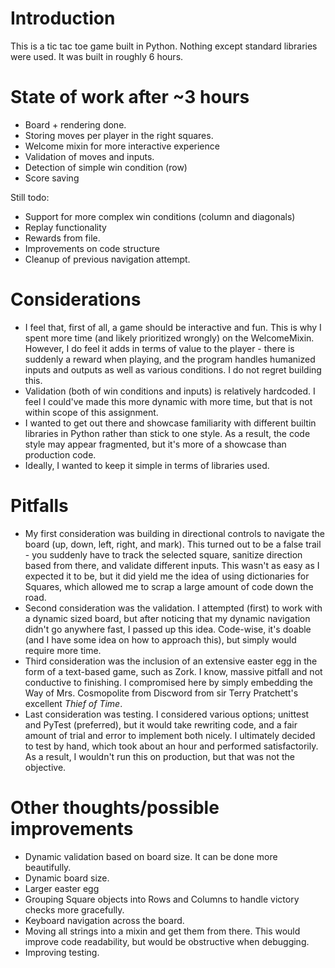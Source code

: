 # Introduction
This is a tic tac toe game built in Python. Nothing except standard libraries were used. It was built in roughly 6 hours.

# State of work after ~3 hours

- Board + rendering done.
- Storing moves per player in the right squares.
- Welcome mixin for more interactive experience
- Validation of moves and inputs.
- Detection of simple win condition (row)
- Score saving

Still todo:

- Support for more complex win conditions (column and diagonals)
- Replay functionality
- Rewards from file.
- Improvements on code structure
- Cleanup of previous navigation attempt.

# Considerations

- I feel that, first of all, a game should be interactive and fun. This is why I spent more time (and likely prioritized wrongly) on the WelcomeMixin. However, I do feel it adds in terms of value to the player - there is suddenly a reward when playing, and the program handles humanized inputs and outputs as well as various conditions. I do not regret building this.
- Validation (both of win conditions and inputs) is relatively hardcoded. I feel I could've made this more dynamic with more time, but that is not within scope of this assignment.
- I wanted to get out there and showcase familiarity with different builtin libraries in Python rather than stick to one style. As a result, the code style may appear fragmented, but it's more of a showcase than production code.
- Ideally, I wanted to keep it simple in terms of libraries used.

# Pitfalls

- My first consideration was building in directional controls to navigate the board (up, down, left, right, and mark). This turned out to be a false trail - you suddenly have to track the selected square, sanitize direction based from there, and validate different inputs. This wasn't as easy as I expected it to be, but it did yield me the idea of using dictionaries for Squares, which allowed me to scrap a large amount of code down the road.
- Second consideration was the validation. I attempted (first) to work with a dynamic sized board, but after noticing that my dynamic navigation didn't go anywhere fast, I passed up this idea. Code-wise, it's doable (and I have some idea on how to approach this), but simply would require more time.
- Third consideration was the inclusion of an extensive easter egg in the form of a text-based game, such as Zork. I know, massive pitfall and not conductive to finishing. I compromised here by simply embedding the Way of Mrs. Cosmopolite from Discword from sir Terry Pratchett's excellent _Thief of Time_. 
- Last consideration was testing. I considered various options; unittest and PyTest (preferred), but it would take rewriting code, and a fair amount of trial and error to implement both nicely. I ultimately decided to test by hand, which took about an hour and performed satisfactorily. As a result, I wouldn't run this on production, but that was not the objective.

# Other thoughts/possible improvements

- Dynamic validation based on board size. It can be done more beautifully.
- Dynamic board size.
- Larger easter egg
- Grouping Square objects into Rows and Columns to handle victory checks more gracefully.
- Keyboard navigation across the board.
- Moving all strings into a mixin and get them from there. This would improve code readability, but would be obstructive when debugging.
- Improving testing.

